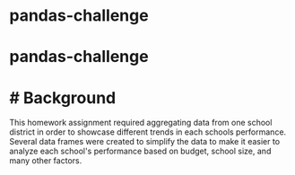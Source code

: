 # pandas-challenge
# pandas-challenge

# # Background

This homework assignment required aggregating data from one school district in order to showcase different trends in each schools performance. Several 
data frames were created to simplify the data to make it easier to analyze each school's performance based on budget, school size, and many other factors.
